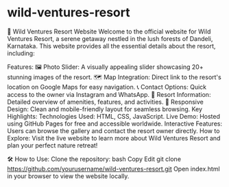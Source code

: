 # wild-ventures-resort

🌿 Wild Ventures Resort Website
Welcome to the official website for Wild Ventures Resort, a serene getaway nestled in the lush forests of Dandeli, Karnataka. This website provides all the essential details about the resort, including:

Features:
🖼 Photo Slider: A visually appealing slider showcasing 20+ stunning images of the resort.
🗺 Map Integration: Direct link to the resort's location on Google Maps for easy navigation.
📞 Contact Options: Quick access to the owner via Instagram and WhatsApp.
📜 Resort Information: Detailed overview of amenities, features, and activities.
🎨 Responsive Design: Clean and mobile-friendly layout for seamless browsing.
Key Highlights:
Technologies Used: HTML, CSS, JavaScript.
Live Demo: Hosted using GitHub Pages for free and accessible worldwide.
Interactive Features: Users can browse the gallery and contact the resort owner directly.
How to Explore:
Visit the live website to learn more about Wild Ventures Resort and plan your perfect nature retreat!

🛠 How to Use:
Clone the repository:
bash
Copy
Edit
git clone https://github.com/yourusername/wild-ventures-resort.git
Open index.html in your browser to view the website locally.
